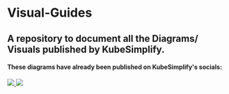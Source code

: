 # Visual-Guides

## A repository to document all the Diagrams/ Visuals published by KubeSimplify.



#### These diagrams have already been published on KubeSimplify's socials:
<p align="left">
<a href = "https://twitter.com/kubesimplify"><img src="https://img.icons8.com/color/48/000000/twitter--v1.png"</a>  
<a href = "https://www.linkedin.com/company/kubesimplify/"><img src="https://img.icons8.com/fluent/48/000000/linkedin.png"/></a>   
